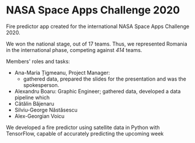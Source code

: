 # NASA Space Apps Challenge 2020

Fire predictor app created for the international NASA Space Apps Challenge 2020.

We won the national stage, out of 17 teams. Thus, we represented Romania in the international phase, competing against *414* teams.

Members' roles and tasks:
- Ana-Maria Țigmeanu, Project Manager:
  - gathered data, prepared the slides for the presentation and was the spokesperson.
- Alexandru Boaru: Graphic Engineer; gathered data, developed a data pipeline which 
- Cătălin Băjenaru
- Silviu-George Năstăsescu
- Alex-Georgian Voicu

We developed a fire predictor using satellite data in Python with TensorFlow, capable of accurately predicting the upcoming week
